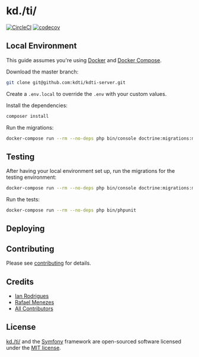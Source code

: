 # kd./ti/

[![CircleCI](https://circleci.com/gh/kdti/kdti-server/tree/master.svg?style=svg)](https://circleci.com/gh/kdti/kdti-server/tree/master)
[![codecov](https://codecov.io/gh/kdti/kdti-server/branch/master/graph/badge.svg)](https://codecov.io/gh/kdti/kdti-server)

## Local Environment

This guide assumes you're using [Docker](https://docker.io) and [Docker Compose](https://docs.docker.com/compose/).

Download the master branch:

```bash
git clone git@github.com:kdti/kdti-server.git
```

Create a `.env.local` to override the `.env` with your custom values.

Install the dependencies:

```bash
composer install
```

Run the migrations:

```bash
docker-compose run --rm --no-deps php bin/console doctrine:migrations:migrate
```

## Testing

After having your local environment set up, run the migrations for the testing environment:

```bash
docker-compose run --rm --no-deps php bin/console doctrine:migrations:migrate --env test
```

Run the tests:

```bash
docker-compose run --rm --no-deps php bin/phpunit
```

## Deploying


## Contributing

Please see [contributing](contributing.md) for details.

## Credits

- [Ian Rodrigues](https://github.com/leandronascimento)
- [Rafael Menezes](https://github.com/rtio)
- [All Contributors](../../contributors)

## License

[kd./ti/](https://kdti.dev) and the [Symfony](https://symfony.com) framework are open-sourced software licensed under the [MIT license](license.md).
